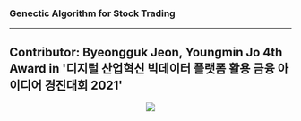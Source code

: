 ### Genectic Algorithm for Stock Trading
----
Contributor: Byeongguk Jeon, Youngmin Jo
4th Award in '디지털 산업혁신 빅데이터 플랫폼 활용 금융 아이디어 경진대회 2021'
----
<p align="center">
  <img src="https://github.com/byeongGuks/stock_gen_algorithm/assets/79459224/239b0bf8-aa79-4f2d-92b0-9ad4b07262b5">
</p>

